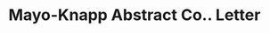 ---
doi: 10.7916/D8K94KKK
date_other: '1910'
date_other_textual: '1910'
form: correspondence
genre:
- Letters (correspondence)
name:
- Mayo-Knapp Abstract Co.
object_in_context_url: https://biggert.cul.columbia.edu/items/view/ave_biggert_00318
subject_hierarchical_geographic:
- Lake Charles, Louisiana, United States
subject_name:
- Mayo-Knapp Abstract Co.
title: Mayo-Knapp Abstract Co.. Letter
sort_title: Mayo-Knapp Abstract Co.. Letter
call_number: ave_biggert_00318
coordinates:
- 30.21472222222222,-93.20861111111111
pid: ave_biggert_00318
identifiers: ave_biggert_00318
permalink: /biggert/ave_biggert_00318/
layout: iiif-image-page
---